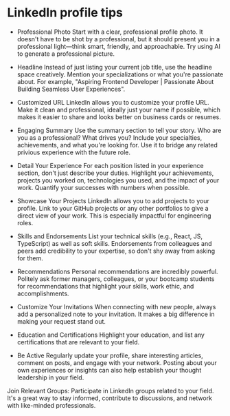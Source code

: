 # LinkedIn profile tips

- Professional Photo
Start with a clear, professional profile photo. It doesn't have to be shot by a professional, but it should present you in a professional light—think smart, friendly, and approachable. Try using AI to generate a professional picture.

- Headline
Instead of just listing your current job title, use the headline space creatively. Mention your specializations or what you're passionate about. For example, "Aspiring Frontend Developer | Passionate About Building Seamless User Experiences".

- Customized URL
LinkedIn allows you to customize your profile URL. Make it clean and professional, ideally just your name if possible, which makes it easier to share and looks better on business cards or resumes.

- Engaging Summary
Use the summary section to tell your story. Who are you as a professional? What drives you? Include your specialties, achievements, and what you're looking for. Use it to bridge any related privious experience with the future role.

- Detail Your Experience
For each position listed in your experience section, don't just describe your duties. Highlight your achievements, projects you worked on, technologies you used, and the impact of your work. Quantify your successes with numbers when possible.

- Showcase Your Projects
LinkedIn allows you to add projects to your profile. Link to your GitHub projects or any other portfolios to give a direct view of your work. This is especially impactful for engineering roles.

- Skills and Endorsements
List your technical skills (e.g., React, JS, TypeScript) as well as soft skills. Endorsements from colleagues and peers add credibility to your expertise, so don't shy away from asking for them.

- Recommendations
Personal recommendations are incredibly powerful. Politely ask former managers, colleagues, or your bootcamp students for recommendations that highlight your skills, work ethic, and accomplishments.

- Customize Your Invitations
When connecting with new people, always add a personalized note to your invitation. It makes a big difference in making your request stand out.

- Education and Certifications
Highlight your education, and list any certifications that are relevant to your field.

- Be Active
Regularly update your profile, share interesting articles, comment on posts, and engage with your network. Posting about your own experiences or insights can also help establish your thought leadership in your field.





Join Relevant Groups: Participate in LinkedIn groups related to your field. It's a great way to stay informed, contribute to discussions, and network with like-minded professionals.


